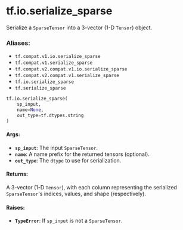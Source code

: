 <div itemscope itemtype="http://developers.google.com/ReferenceObject">
<meta itemprop="name" content="tf.io.serialize_sparse" />
<meta itemprop="path" content="Stable" />
</div>

# tf.io.serialize_sparse

Serialize a `SparseTensor` into a 3-vector (1-D `Tensor`) object.

### Aliases:

* `tf.compat.v1.io.serialize_sparse`
* `tf.compat.v1.serialize_sparse`
* `tf.compat.v2.compat.v1.io.serialize_sparse`
* `tf.compat.v2.compat.v1.serialize_sparse`
* `tf.io.serialize_sparse`
* `tf.serialize_sparse`

``` python
tf.io.serialize_sparse(
    sp_input,
    name=None,
    out_type=tf.dtypes.string
)
```

<!-- Placeholder for "Used in" -->


#### Args:


* <b>`sp_input`</b>: The input `SparseTensor`.
* <b>`name`</b>: A name prefix for the returned tensors (optional).
* <b>`out_type`</b>: The `dtype` to use for serialization.


#### Returns:

A 3-vector (1-D `Tensor`), with each column representing the serialized
`SparseTensor`'s indices, values, and shape (respectively).



#### Raises:


* <b>`TypeError`</b>: If `sp_input` is not a `SparseTensor`.
